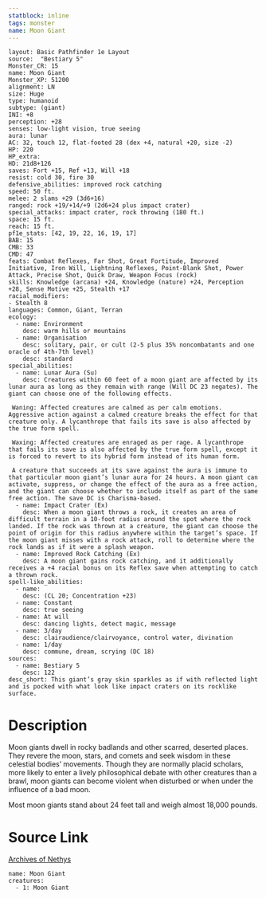 ```yaml
---
statblock: inline
tags: monster
name: Moon Giant
---
```

```statblock
layout: Basic Pathfinder 1e Layout
source:  "Bestiary 5"
Monster_CR: 15
name: Moon Giant
Monster_XP: 51200
alignment: LN
size: Huge
type: humanoid
subtype: (giant)
INI: +8
perception: +28
senses: low-light vision, true seeing
aura: lunar
AC: 32, touch 12, flat-footed 28 (dex +4, natural +20, size -2)
HP: 220
HP_extra: 
HD: 21d8+126
saves: Fort +15, Ref +13, Will +18
resist: cold 30, fire 30
defensive_abilities: improved rock catching
speed: 50 ft.
melee: 2 slams +29 (3d6+16)
ranged: rock +19/+14/+9 (2d6+24 plus impact crater)
special_attacks: impact crater, rock throwing (180 ft.)
space: 15 ft.
reach: 15 ft.
pf1e_stats: [42, 19, 22, 16, 19, 17]
BAB: 15
CMB: 33
CMD: 47
feats: Combat Reflexes, Far Shot, Great Fortitude, Improved Initiative, Iron Will, Lightning Reflexes, Point-Blank Shot, Power Attack, Precise Shot, Quick Draw, Weapon Focus (rock)
skills: Knowledge (arcana) +24, Knowledge (nature) +24, Perception +28, Sense Motive +25, Stealth +17
racial_modifiers:
- Stealth 8
languages: Common, Giant, Terran
ecology:
  - name: Environment
    desc: warm hills or mountains
  - name: Organisation
    desc: solitary, pair, or cult (2-5 plus 35% noncombatants and one oracle of 4th-7th level)
    desc: standard
special_abilities:
  - name: Lunar Aura (Su)
    desc: Creatures within 60 feet of a moon giant are affected by its lunar aura as long as they remain with range (Will DC 23 negates). The giant can choose one of the following effects.

 Waning: Affected creatures are calmed as per calm emotions. Aggressive action against a calmed creature breaks the effect for that creature only. A lycanthrope that fails its save is also affected by the true form spell.

 Waxing: Affected creatures are enraged as per rage. A lycanthrope that fails its save is also affected by the true form spell, except it is forced to revert to its hybrid form instead of its human form.

 A creature that succeeds at its save against the aura is immune to that particular moon giant’s lunar aura for 24 hours. A moon giant can activate, suppress, or change the effect of the aura as a free action, and the giant can choose whether to include itself as part of the same free action. The save DC is Charisma-based.
  - name: Impact Crater (Ex)
    desc: When a moon giant throws a rock, it creates an area of difficult terrain in a 10-foot radius around the spot where the rock landed. If the rock was thrown at a creature, the giant can choose the point of origin for this radius anywhere within the target’s space. If the moon giant misses with a rock attack, roll to determine where the rock lands as if it were a splash weapon.
  - name: Improved Rock Catching (Ex)
    desc: A moon giant gains rock catching, and it additionally receives a +4 racial bonus on its Reflex save when attempting to catch a thrown rock.
spell-like_abilities:
  - name:
    desc: (CL 20; Concentration +23)
  - name: Constant
    desc: true seeing
  - name: At will
    desc: dancing lights, detect magic, message
  - name: 3/day
    desc: clairaudience/clairvoyance, control water, divination
  - name: 1/day
    desc: commune, dream, scrying (DC 18)
sources:
  - name: Bestiary 5
    desc: 122
desc_short: This giant’s gray skin sparkles as if with reflected light and is pocked with what look like impact craters on its rocklike surface.
```
# Description
Moon giants dwell in rocky badlands and other scarred, deserted places. They revere the moon, stars, and comets and seek wisdom in these celestial bodies’ movements. Though they are normally placid scholars, more likely to enter a lively philosophical debate with other creatures than a brawl, moon giants can become violent when disturbed or when under the influence of a bad moon.

 Most moon giants stand about 24 feet tall and weigh almost 18,000 pounds.
# Source Link
[Archives of Nethys](https://aonprd.com/MonsterDisplay.aspx?ItemName=Moon%20Giant)
```encounter-table
name: Moon Giant
creatures:
  - 1: Moon Giant
```
